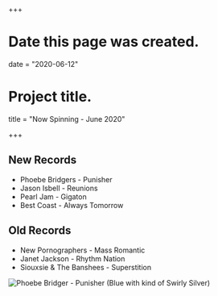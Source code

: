 +++
# Date this page was created.
date = "2020-06-12"

# Project title.
title = "Now Spinning - June 2020"

+++

## New Records
* Phoebe Bridgers - Punisher
* Jason Isbell - Reunions
* Pearl Jam - Gigaton
* Best Coast - Always Tomorrow

## Old Records
* New Pornographers - Mass Romantic
* Janet Jackson - Rhythm Nation
* Siouxsie & The Banshees - Superstition


![Phoebe Bridger - Punisher (Blue with kind of Swirly Silver)](/img/punisher.jpg)



